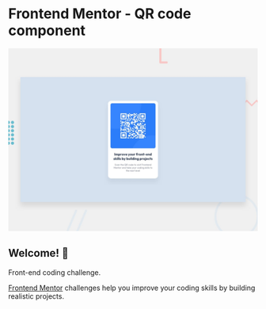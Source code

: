 # Frontend Mentor - QR code component

![Design preview for the QR code component coding challenge](./design/desktop-preview.jpg)

## Welcome! 👋

Front-end coding challenge.

[Frontend Mentor](https://www.frontendmentor.io) challenges help you improve your coding skills by building realistic projects.
